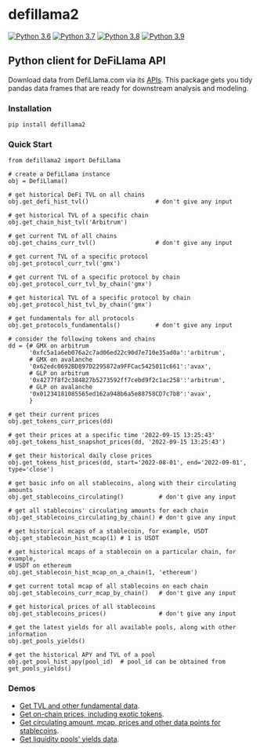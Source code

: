 # defillama2

[![Python 3.6](https://img.shields.io/badge/python-3.6-blue.svg)](https://www.python.org/downloads/release/python-360/)
[![Python 3.7](https://img.shields.io/badge/python-3.7-blue.svg)](https://www.python.org/downloads/release/python-370/)
[![Python 3.8](https://img.shields.io/badge/python-3.8-blue.svg)](https://www.python.org/downloads/release/python-380/)
[![Python 3.9](https://img.shields.io/badge/python-3.9-blue.svg)](https://www.python.org/downloads/release/python-390/)

## Python client for DeFiLlama API

Download data from DefiLlama.com via its [APIs](https://defillama.com/docs/api). 
This package gets you tidy pandas data frames that are ready for downstream 
analysis and modeling.

### Installation

`pip install defillama2`

### Quick Start

```
from defillama2 import DefiLlama

# create a DefiLlama instance
obj = DefiLlama()

# get historical DeFi TVL on all chains
obj.get_defi_hist_tvl()                   # don't give any input

# get historical TVL of a specific chain
obj.get_chain_hist_tvl('Arbitrum')

# get current TVL of all chains
obj.get_chains_curr_tvl()                 # don't give any input

# get current TVL of a specific protocol
obj.get_protocol_curr_tvl('gmx')     

# get current TVL of a specific protocol by chain
obj.get_protocol_curr_tvl_by_chain('gmx') 

# get historical TVL of a specific protocol by chain
obj.get_protocol_hist_tvl_by_chain('gmx') 

# get fundamentals for all protocols
obj.get_protocols_fundamentals()          # don't give any input

# consider the following tokens and chains
dd = {# GMX on arbitrum
      '0xfc5a1a6eb076a2c7ad06ed22c90d7e710e35ad0a':'arbitrum',  
      # GMX on avalanche
      '0x62edc0692BD897D2295872a9FFCac5425011c661':'avax',      
      # GLP on arbitrum
      '0x4277f8f2c384827b5273592ff7cebd9f2c1ac258':'arbitrum',  
      # GLP on avalanche
      '0x01234181085565ed162a948b6a5e88758CD7c7b8':'avax',      
      }

# get their current prices
obj.get_tokens_curr_prices(dd)

# get their prices at a specific time '2022-09-15 13:25:43'
obj.get_tokens_hist_snapshot_prices(dd, '2022-09-15 13:25:43')

# get their historical daily close prices 
obj.get_tokens_hist_prices(dd, start='2022-08-01', end='2022-09-01', type='close')

# get basic info on all stablecoins, along with their circulating amounts
obj.get_stablecoins_circulating()          # don't give any input

# get all stablecoins' circulating amounts for each chain
obj.get_stablecoins_circulating_by_chain() # don't give any input

# get historical mcaps of a stablecoin, for example, USDT
obj.get_stablecoin_hist_mcap(1) # 1 is USDT

# get historical mcaps of a stablecoin on a particular chain, for example, 
# USDT on ethereum
obj.get_stablecoin_hist_mcap_on_a_chain(1, 'ethereum') 

# get current total mcap of all stablecoins on each chain
obj.get_stablecoins_curr_mcap_by_chain()   # don't give any input

# get historical prices of all stablecoins
obj.get_stablecoins_prices()               # don't give any input

# get the latest yields for all available pools, along with other information
obj.get_pools_yields()

# get the historical APY and TVL of a pool
obj.get_pool_hist_apy(pool_id)  # pool_id can be obtained from get_pools_yields()
```

### Demos

- [Get TVL and other fundamental data](https://github.com/coindataschool/defillama2/blob/main/notebooks/defillama_api_tvl.ipynb).
- [Get on-chain prices, including exotic tokens](https://github.com/coindataschool/defillama2/blob/main/notebooks/defillama_api_coins.ipynb).
- [Get circulating amount, mcap, prices and other data points for stablecoins](https://github.com/coindataschool/defillama2/blob/main/notebooks/defillama_api_stablecoins.ipynb).
- [Get liquidity pools' yields data](https://github.com/coindataschool/defillama2/blob/main/notebooks/defillama_api_yields.ipynb).
